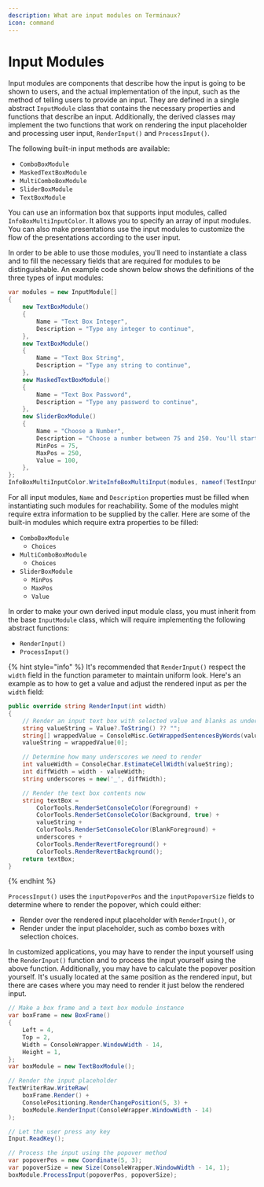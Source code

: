 ```yaml
---
description: What are input modules on Terminaux?
icon: command
---
```


# Input Modules

Input modules are components that describe how the input is going to be shown to users, and the actual implementation of the input, such as the method of telling users to provide an input. They are defined in a single abstract `InputModule` class that contains the necessary properties and functions that describe an input. Additionally, the derived classes may implement the two functions that work on rendering the input placeholder and processing user input, `RenderInput()` and `ProcessInput()`.

The following built-in input methods are available:

* `ComboBoxModule`
* `MaskedTextBoxModule`
* `MultiComboBoxModule`
* `SliderBoxModule`
* `TextBoxModule`

You can use an information box that supports input modules, called `InfoBoxMultiInputColor`. It allows you to specify an array of input modules. You can also make presentations use the input modules to customize the flow of the presentations according to the user input.

In order to be able to use those modules, you'll need to instantiate a class and to fill the necessary fields that are required for modules to be distinguishable. An example code shown below shows the definitions of the three types of input modules:

```csharp
var modules = new InputModule[]
{
    new TextBoxModule()
    {
        Name = "Text Box Integer",
        Description = "Type any integer to continue",
    },
    new TextBoxModule()
    {
        Name = "Text Box String",
        Description = "Type any string to continue",
    },
    new MaskedTextBoxModule()
    {
        Name = "Text Box Password",
        Description = "Type any password to continue",
    },
    new SliderBoxModule()
    {
        Name = "Choose a Number",
        Description = "Choose a number between 75 and 250. You'll start from 100.",
        MinPos = 75,
        MaxPos = 250,
        Value = 100,
    },
};
InfoBoxMultiInputColor.WriteInfoBoxMultiInput(modules, nameof(TestInputInfoBoxMultiInput), "Select an input module to test...");
```

For all input modules, `Name` and `Description` properties must be filled when instantiating such modules for reachability. Some of the modules might require extra information to be supplied by the caller. Here are some of the built-in modules which require extra properties to be filled:

* `ComboBoxModule`
  * `Choices`
* `MultiComboBoxModule`
  * `Choices`
* `SliderBoxModule`
  * `MinPos`
  * `MaxPos`
  * `Value`

In order to make your own derived input module class, you must inherit from the base `InputModule` class, which will require implementing the following abstract functions:

* `RenderInput()`
* `ProcessInput()`

{% hint style="info" %}
It's recommended that `RenderInput()` respect the `width` field in the function parameter to maintain uniform look. Here's an example as to how to get a value and adjust the rendered input as per the `width` field:

```csharp
public override string RenderInput(int width)
{
    // Render an input text box with selected value and blanks as underscores.
    string valueString = Value?.ToString() ?? "";
    string[] wrappedValue = ConsoleMisc.GetWrappedSentencesByWords(valueString, width);
    valueString = wrappedValue[0];

    // Determine how many underscores we need to render
    int valueWidth = ConsoleChar.EstimateCellWidth(valueString);
    int diffWidth = width - valueWidth;
    string underscores = new('_', diffWidth);

    // Render the text box contents now
    string textBox =
        ColorTools.RenderSetConsoleColor(Foreground) +
        ColorTools.RenderSetConsoleColor(Background, true) +
        valueString +
        ColorTools.RenderSetConsoleColor(BlankForeground) +
        underscores +
        ColorTools.RenderRevertForeground() +
        ColorTools.RenderRevertBackground();
    return textBox;
}
```
{% endhint %}

`ProcessInput()` uses the `inputPopoverPos` and the `inputPopoverSize` fields to determine where to render the popover, which could either:

* Render over the rendered input placeholder with `RenderInput()`, or
* Render under the input placeholder, such as combo boxes with selection choices.

In customized applications, you may have to render the input yourself using the `RenderInput()` function and to process the input yourself using the above function. Additionally, you may have to calculate the popover position yourself. It's usually located at the same position as the rendered input, but there are cases where you may need to render it just below the rendered input.

```csharp
// Make a box frame and a text box module instance
var boxFrame = new BoxFrame()
{
    Left = 4,
    Top = 2,
    Width = ConsoleWrapper.WindowWidth - 14,
    Height = 1,
};
var boxModule = new TextBoxModule();

// Render the input placeholder
TextWriterRaw.WriteRaw(
    boxFrame.Render() +
    ConsolePositioning.RenderChangePosition(5, 3) +
    boxModule.RenderInput(ConsoleWrapper.WindowWidth - 14)
);

// Let the user press any key
Input.ReadKey();

// Process the input using the popover method
var popoverPos = new Coordinate(5, 3);
var popoverSize = new Size(ConsoleWrapper.WindowWidth - 14, 1);
boxModule.ProcessInput(popoverPos, popoverSize);
```
